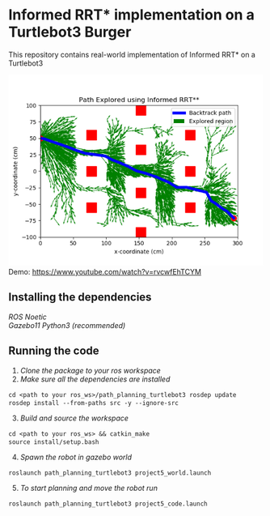 # Informed RRT* implementation on a Turtlebot3 Burger
This repository contains real-world implementation of Informed RRT* on a Turtlebot3

![](2D_path_planning.png)
Demo: https://www.youtube.com/watch?v=rvcwfEhTCYM

## Installing the dependencies
*ROS Noetic*<br>
*Gazebo11*
*Python3 (recommended)*
## Running the code
1. *Clone the package to your ros workspace*
2. *Make sure all the dependencies are installed*
```
cd <path to your ros_ws>/path_planning_turtlebot3 rosdep update
rosdep install --from-paths src -y --ignore-src
```
3. *Build and source the workspace*
```
cd <path to your ros_ws> && catkin_make
source install/setup.bash
```
4. *Spawn the robot in gazebo world*
```
roslaunch path_planning_turtlebot3 project5_world.launch
```
5. *To start planning and move the robot run*
```
roslaunch path_planning_turtlebot3 project5_code.launch
```
